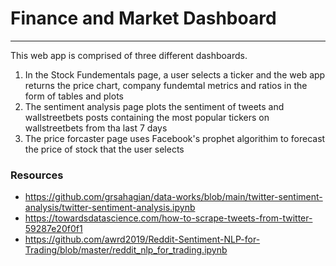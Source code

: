 # Finance and Market Dashboard
---
This web app is comprised of three different dashboards.
1) In the Stock Fundementals page, a user selects a ticker and the web app returns the price chart, company fundemtal metrics and ratios in the form of tables and plots
2) The sentiment analysis page plots the sentiment of tweets and wallstreetbets posts containing the most popular tickers on wallstreetbets from tha last 7 days
3) The price forcaster page uses Facebook's prophet algorithim to forecast the price of stock that the user selects 

### Resources 
- https://github.com/grsahagian/data-works/blob/main/twitter-sentiment-analysis/twitter-sentiment-analysis.ipynb
- https://towardsdatascience.com/how-to-scrape-tweets-from-twitter-59287e20f0f1
- https://github.com/awrd2019/Reddit-Sentiment-NLP-for-Trading/blob/master/reddit_nlp_for_trading.ipynb
